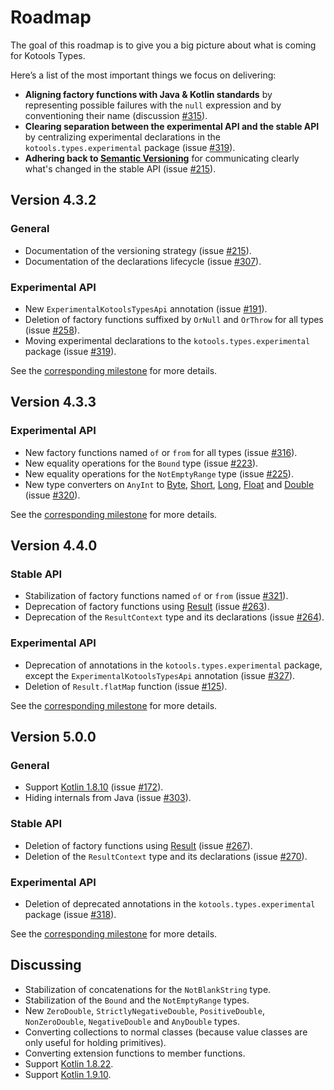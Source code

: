 <!--
    Copyright 2023 Kotools S.A.S.U.
    Use of this source code is governed by the MIT license.
-->

# Roadmap

The goal of this roadmap is to give you a big picture about what is coming for
Kotools Types.

Here’s a list of the most important things we focus on delivering:

- **Aligning factory functions with Java & Kotlin standards** by representing
  possible failures with the `null` expression and by conventioning their name
  (discussion [#315]).
- **Clearing separation between the experimental API and the stable API** by
  centralizing experimental declarations in the `kotools.types.experimental`
  package (issue [#319]).
- **Adhering back to [Semantic Versioning][semantic-versioning]** for
  communicating clearly what's changed in the stable API (issue [#215]).

## Version 4.3.2 <a id="v4.3.2"></a>

### General <a id="v4.3.2-general"></a>

- Documentation of the versioning strategy (issue [#215]).
- Documentation of the declarations lifecycle (issue [#307]).

### Experimental API <a id="v4.3.2-experimental-api"></a>

- New `ExperimentalKotoolsTypesApi` annotation (issue [#191]).
- Deletion of factory functions suffixed by `OrNull` and `OrThrow` for all
  types (issue [#258]).
- Moving experimental declarations to the `kotools.types.experimental` package
  (issue [#319]).

See the [corresponding milestone][milestone-4.3.2] for more details.

## Version 4.3.3 <a id="v4.3.3"></a>

### Experimental API <a id="v4.3.3-experimental-api"></a>

- New factory functions named `of` or `from` for all types (issue [#316]).
- New equality operations for the `Bound` type (issue [#223]).
- New equality operations for the `NotEmptyRange` type (issue [#225]).
- New type converters on `AnyInt` to [Byte][kotlin.byte],
  [Short][kotlin.short], [Long][kotlin.long], [Float][kotlin.float] and
  [Double][kotlin.double] (issue [#320]).

See the [corresponding milestone][milestone-4.3.3] for more details.

## Version 4.4.0 <a id="v4.4.0"></a>

### Stable API <a id="v4.4.0-stable-api"></a>

- Stabilization of factory functions named `of` or `from` (issue [#321]).
- Deprecation of factory functions using [Result][kotlin.result] (issue
  [#263]).
- Deprecation of the `ResultContext` type and its declarations (issue [#264]).

### Experimental API <a id="v4.4.0-experimental-api"></a>

- Deprecation of annotations in the `kotools.types.experimental` package, except
  the `ExperimentalKotoolsTypesApi` annotation (issue [#327]).
- Deletion of `Result.flatMap` function (issue [#125]).

See the [corresponding milestone][milestone-4.4.0] for more details.

## Version 5.0.0 <a id="v5.0.0"></a>

### General <a id="v5.0.0-general"></a>

- Support [Kotlin 1.8.10][kotlin-1.8.10] (issue [#172]).
- Hiding internals from Java (issue [#303]).

### Stable API <a id="v5.0.0-stable-api"></a>

- Deletion of factory functions using [Result][kotlin.result] (issue [#267]).
- Deletion of the `ResultContext` type and its declarations (issue [#270]).

### Experimental API <a id="v5.0.0-experimental-api"></a>

- Deletion of deprecated annotations in the `kotools.types.experimental`
  package (issue [#318]).

See the [corresponding milestone][milestone-5.0.0] for more details.

## Discussing

- Stabilization of concatenations for the `NotBlankString` type.
- Stabilization of the `Bound` and the `NotEmptyRange` types.
- New `ZeroDouble`, `StrictlyNegativeDouble`, `PositiveDouble`, `NonZeroDouble`,
  `NegativeDouble` and `AnyDouble` types.
- Converting collections to normal classes (because value classes are only
  useful for holding primitives).
- Converting extension functions to member functions.
- Support [Kotlin 1.8.22][kotlin-1.8.22].
- Support [Kotlin 1.9.10][kotlin-1.9.10].

[#125]: https://github.com/kotools/types/issues/125
[#172]: https://github.com/kotools/types/issues/172
[#191]: https://github.com/kotools/types/issues/191
[#215]: https://github.com/kotools/types/issues/215
[#223]: https://github.com/kotools/types/issues/223
[#225]: https://github.com/kotools/types/issues/225
[#258]: https://github.com/kotools/types/issues/258
[#263]: https://github.com/kotools/types/issues/263
[#264]: https://github.com/kotools/types/issues/264
[#267]: https://github.com/kotools/types/issues/267
[#270]: https://github.com/kotools/types/issues/270
[#303]: https://github.com/kotools/types/issues/303
[#307]: https://github.com/kotools/types/issues/307
[#312]: https://github.com/kotools/types/issues/312
[#315]: https://github.com/kotools/types/discussions/315
[#316]: https://github.com/kotools/types/issues/316
[#318]: https://github.com/kotools/types/issues/318
[#319]: https://github.com/kotools/types/issues/319
[#320]: https://github.com/kotools/types/issues/320
[#321]: https://github.com/kotools/types/issues/321
[#327]: https://github.com/kotools/types/issues/327
[api-reference]: https://types.kotools.org
[kotlin-1.8.10]: https://github.com/JetBrains/kotlin/releases/tag/v1.8.10
[kotlin-1.8.22]: https://github.com/JetBrains/kotlin/releases/tag/v1.8.22
[kotlin-1.9.10]: https://github.com/JetBrains/kotlin/releases/tag/v1.9.10
[kotlin.byte]: https://kotlinlang.org/api/latest/jvm/stdlib/kotlin/-byte
[kotlin.double]: https://kotlinlang.org/api/latest/jvm/stdlib/kotlin/-double
[kotlin.float]: https://kotlinlang.org/api/latest/jvm/stdlib/kotlin/-float
[kotlin.long]: https://kotlinlang.org/api/latest/jvm/stdlib/kotlin/-long
[kotlin.result]: https://kotlinlang.org/api/latest/jvm/stdlib/kotlin/-result
[kotlin.short]: https://kotlinlang.org/api/latest/jvm/stdlib/kotlin/-short
[milestone-4.3.2]: https://github.com/kotools/types/milestone/22
[milestone-4.3.3]: https://github.com/kotools/types/milestone/29
[milestone-4.4.0]: https://github.com/kotools/types/milestone/7
[milestone-5.0.0]: https://github.com/kotools/types/milestone/27
[semantic-versioning]: https://semver.org

